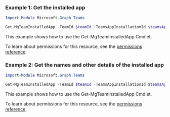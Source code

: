 ### Example 1: Get the installed app

```powershellImport-Module Microsoft.Graph.Teams

Get-MgTeamInstalledApp -TeamId $teamId -TeamsAppInstallationId $teamsAppInstallationId
```
This example shows how to use the Get-MgTeamInstalledApp Cmdlet.
To learn about permissions for this resource, see the [permissions reference](/graph/permissions-reference).

### Example 2: Get the names and other details of the installed app

```powershellImport-Module Microsoft.Graph.Teams

Get-MgTeamInstalledApp -TeamId $teamId -TeamsAppInstallationId $teamsAppInstallationId -ExpandProperty "teamsAppDefinition"
```
This example shows how to use the Get-MgTeamInstalledApp Cmdlet.
To learn about permissions for this resource, see the [permissions reference](/graph/permissions-reference).

